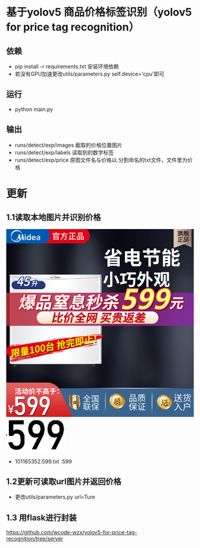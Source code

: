 # 基于yolov5 商品价格标签识别（yolov5 for price tag recognition）

## 依赖
- pip install -r requirements.txt 安装环境依赖
- 若没有GPU加速更改utils/parameters.py self.device='cpu'即可

## 运行
- python main.py

## 输出
- runs/detect/exp/images 截取的价格位置图片
- runs/detect/exp/labels 读取到的数字标签
- runs/detect/exp/price 原图文件名与价格以.分割命名的txt文件，文件里为价格
# 更新
## 1.1读取本地图片并识别价格
![101165352](readme/101165352.jpg)
![101165352_1](readme/101165352_1.jpg)
- 101165352.599.txt :599
## 1.2更新可读取url图片并返回价格
- 更改utils/parameters.py url=Ture

## 1.3 用flask进行封装
https://github.com/wcode-wzx/yolov5-for-price-tag-recognition/tree/server